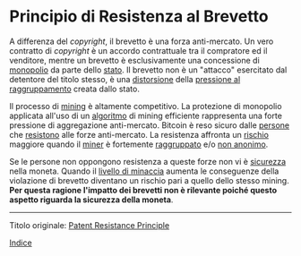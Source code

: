 # Principio di Resistenza al Brevetto



A differenza del *copyright*, il brevetto è una forza anti-mercato. Un vero contratto di *copyright* è un accordo contrattuale tra il compratore ed il venditore, mentre un brevetto è esclusivamente una concessione di [monopolio](https://mises.org/library/man-economy-and-state-power-and-market/html/p/1075) da parte dello [stato](ch101-glossary.md#stato). Il brevetto non è un "attacco" esercitato dal detentore del titolo stesso, è una [distorsione](ch101-glossary.md#distorsione) della [pressione al raggruppamento](ch039-pooling-pressure-risk.md) creata dallo stato.

Il processo di [mining](centro-di-mining-mine) è altamente competitivo. La protezione di monopolio applicata all'uso di un [algoritmo](https://www.asicboost.com/patent) di mining efficiente rappresenta una forte pressione di aggregazione anti-mercato. Bitcoin è reso sicuro dalle [persone](ch101-glossary.md#persona) che [resistono](ch004-axiom-of-resistance.md) alle forze anti-mercato. La resistenza affronta un [rischio](ch016-risk-sharing-principle.md) maggiore quando il [miner](ch101-glossary.md#miner) è fortemente [raggruppato](ch101-glossary.md#raggruppamento-pooling) e/o [non anonimo](ch023-public-data-principle.md).

Se le persone non oppongono resistenza a queste forze non vi è [sicurezza](ch035-qualitative-security-model.md) nella moneta. Quando il [livello di minaccia](ch033-threat-level-paradox.md) aumenta le conseguenze della violazione di brevetto diventano un rischio pari a quello dello stesso mining. **Per questa ragione l'impatto dei brevetti non è rilevante poiché questo aspetto riguarda la sicurezza della moneta**.

---

Titolo originale: [Patent Resistance Principle](https://github.com/libbitcoin/libbitcoin-system/wiki/Patent-Resistance-Principle)

[Indice](/README.md)


